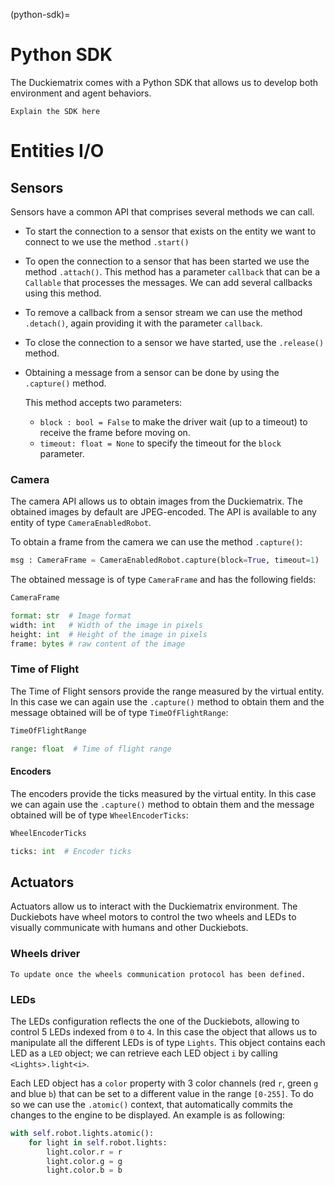 (python-sdk)=
# Python SDK

The Duckiematrix comes with a Python SDK that allows us to develop both environment and agent
behaviors.

```{todo}
Explain the SDK here
```
# Entities I/O
## Sensors

Sensors have a common API that comprises several methods we can call.

- To start the connection to a sensor that exists on the entity we want to connect to we use the method `.start()`

- To open the connection to a sensor that has been started we use the method `.attach()`. This method has a parameter `callback` that can be a `Callable` that processes the messages. We can add several callbacks using this method.

- To remove a callback from a sensor stream we can use the method `.detach()`, again providing it with the parameter `callback`.

- To close the connection to a sensor we have started, use the `.release()` method.

- Obtaining a message from a sensor can be done by using the `.capture()` method.

    This method accepts two parameters:

    - `block : bool = False` to make the driver wait (up to a timeout) to receive the frame before moving on.
    - `timeout: float = None` to specify the timeout for the `block` parameter.


### Camera
The camera API allows us to obtain images from the Duckiematrix.
The obtained images by default are JPEG-encoded. The API is available to any entity of type `CameraEnabledRobot`.

To obtain a frame from the camera we can use the method `.capture()`:

```python
msg : CameraFrame = CameraEnabledRobot.capture(block=True, timeout=1)
```

The obtained message is of type `CameraFrame` and has the following fields:

```python
CameraFrame

format: str  # Image format
width: int   # Width of the image in pixels
height: int  # Height of the image in pixels
frame: bytes # raw content of the image
```



### Time of Flight 
The Time of Flight sensors provide the range measured by the virtual entity.
In this case we can again use the `.capture()` method to obtain them and the message obtained will be of type `TimeOfFlightRange`:

```python
TimeOfFlightRange

range: float  # Time of flight range
```

#### Encoders
The encoders provide the ticks measured by the virtual entity.
In this case we can again use the `.capture()` method to obtain them and the message obtained will be of type `WheelEncoderTicks`:

```python
WheelEncoderTicks

ticks: int  # Encoder ticks
```

## Actuators

Actuators allow us to interact with the Duckiematrix environment. The Duckiebots have wheel motors to control the two wheels and LEDs to visually communicate with humans and other Duckiebots.

### Wheels driver

```{todo}
To update once the wheels communication protocol has been defined.
```

### LEDs
The LEDs configuration reflects the one of the Duckiebots, allowing to control 5 LEDs indexed from `0` to `4`.
In this case the object that allows us to manipulate all the different LEDs is of type `Lights`. This object contains each LED as a `LED` object; we can retrieve each LED object `i` by calling `<Lights>.light<i>`. 

Each LED object has a `color` property with 3 color channels (red `r`, green `g` and blue `b`) that can be set to a different value in the range `[0-255]`.
To do so we can use the `.atomic()` context, that automatically commits the changes to the engine to be displayed. An example is as following:

```python
with self.robot.lights.atomic():
    for light in self.robot.lights:
        light.color.r = r
        light.color.g = g
        light.color.b = b
```
